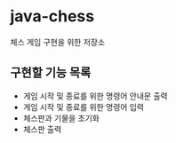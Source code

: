 # java-chess
체스 게임 구현을 위한 저장소

## 구현할 기능 목록

- 게임 시작 및 종료를 위한 명령어 안내문 출력
- 게임 시작 및 종료를 위한 명령어 입력
- 체스판과 기물을 초기화
- 체스판 출력
